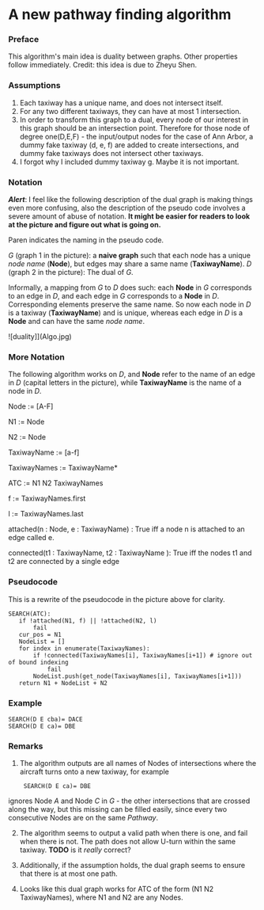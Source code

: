 # A new pathway finding algorithm

### Preface
This algorithm's main idea is duality between graphs. Other properties follow immediately. Credit: this idea is due to Zheyu Shen.

### Assumptions

1. Each taxiway has a unique name, and does not intersect itself.
2. For any two different taxiways, they can have at most 1 intersection.
3. In order to transform this graph to a dual, every node of our interest in this graph should be an intersection point. Therefore for those node of degree one(D,E,F) - the input/output nodes for the case of Ann Arbor, a dummy fake taxiway (d, e, f) are added to create intersections, and dummy fake taxiways does not intersect other taxiways.
4. I forgot why I included dummy taxiway g. Maybe it is not important.

### Notation
***Alert***: I feel like the following description of the dual graph is making things even more confusing, also the description of the pseudo code involves a severe amount of abuse of notation. **It might be easier for readers to look at the picture and figure out what is going on.**

Paren indicates the naming in the pseudo code.

*G* (graph 1 in the picture): a **naive graph** such that each node has a unique *node name* (**Node**), but edges may share a same name (**TaxiwayName**).
*D* (graph 2 in the picture): The dual of *G*. 

Informally, a mapping from *G* to *D* does such: each **Node** in *G* corresponds to an edge in *D*, and each edge in *G* corresponds to a **Node** in *D*. Corresponding elements preserve the same name. So now each node in *D*  is a taxiway (**TaxiwayName**) and is unique, whereas each edge in *D*  is a **Node** and can have the same *node name*.

  ![duality]](Algo.jpg)
  
### More Notation
The following algorithm works on *D*, and **Node** refer to the name of an edge in *D* (capital letters in the picture), while **TaxiwayName** is the name of a node in *D*.

Node := [A-F]

N1 := Node

N2 := Node

TaxiwayName := [a-f]

TaxiwayNames := TaxiwayName*

ATC := N1 N2 TaxiwayNames

f := TaxiwayNames.first

l := TaxiwayNames.last

attached(n : Node, e : TaxiwayName) : True iff a node n is attached to an edge called e.

connected(t1 : TaxiwayName, t2 : TaxiwayName ): True iff the nodes t1 and t2 are connected by a single edge

### Pseudocode
This is a rewrite of the pseudocode in the picture above for clarity.
 ```
 SEARCH(ATC):
	if !attached(N1, f) || !attached(N2, l)
		fail
	cur_pos = N1
	NodeList = []
	for index in enumerate(TaxiwayNames):
		if !connected(TaxiwayNames[i], TaxiwayNames[i+1]) # ignore out of bound indexing
			fail
		NodeList.push(get_node(TaxiwayNames[i], TaxiwayNames[i+1]))
	return N1 + NodeList + N2
 ```
 
### Example
	SEARCH(D E cba)= DACE
	SEARCH(D E ca)= DBE

### Remarks
1. The algorithm outputs are all names of Nodes of intersections where the aircraft turns onto a new taxiway, for example 

		SEARCH(D E ca)= DBE
ignores Node *A* and Node *C* in *G* - the other intersections that are crossed along the way, but this missing can be filled easily, since every two consecutive Nodes are on the same *Pathway*.

2. The algorithm seems to output a valid path when there is one, and fail when there is not. The path does not allow U-turn within the same taxiway. **TODO** is it *really* correct?

3. Additionally, if the assumption holds, the dual graph seems to ensure that there is at most one path.

4. Looks like this dual graph works for ATC of the form (N1 N2 TaxiwayNames), where N1 and N2 are any Nodes.

